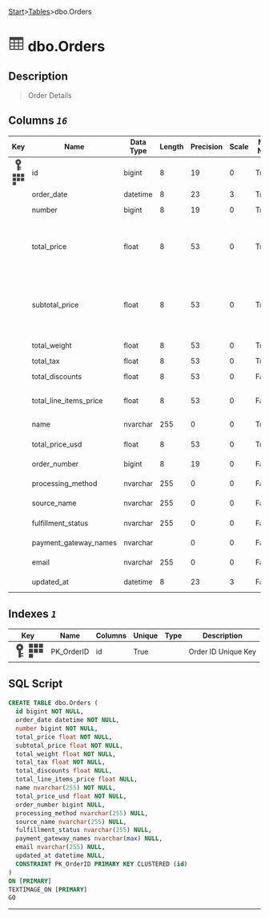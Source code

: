 [Start](../start.md)>[Tables](./Tables.md)>dbo.Orders

# ![logo](../Images/table.svg) dbo.Orders

## <a name="#Description"></a>Description
> Order Details
## <a name="#Columns"></a>Columns _`16`_
|Key|Name|Data Type|Length|Precision|Scale|Not Null|Description
|---|---|---|---|---|---|---|---
|[![Primary Key PK_OrderID](../Images/primarykey.svg)](#Indexes)[![Cluster Key PK_OrderID](../Images/Cluster.svg)](#Indexes)|id|bigint|8|19|0|True||||False|False|Order ID|
| |order_date|datetime|8|23|3|True|Order Date|
| |number|bigint|8|19|0|True|Order Number|
| |total_price|float|8|53|0|True|Order Total Price - including shipping, taxes & discounts|
| |subtotal_price|float|8|53|0|True|Order Subtotal - including discounts, not shipping or taxes|
| |total_weight|float|8|53|0|True|Order Weight|
| |total_tax|float|8|53|0|True|Total Tax|
| |total_discounts|float|8|53|0|False|Total Order Discounts|
| |total_line_items_price|float|8|53|0|False|Total Line Item Price per Order|
| |name|nvarchar|255|0|0|True|Order Name|
| |total_price_usd|float|8|53|0|True|Order total price|
| |order_number|bigint|8|19|0|False|Order Number|
| |processing_method|nvarchar|255|0|0|False|Payment Method|
| |source_name|nvarchar|255|0|0|False|Source of Order|
| |fulfillment_status|nvarchar|255|0|0|False|Fulfillment Status|
| |payment_gateway_names|nvarchar||0|0|False|Payment Gateway|
| |email|nvarchar|255|0|0|False| Customer Email|
| |updated_at|datetime|8|23|3|False|Last order update|

## <a name="#Indexes"></a>Indexes _`1`_
|Key|Name|Columns|Unique|Type|Description
|---|---|---|---|---|---
|[![Primary Key PK_OrderID](../Images/primarykey.svg)](#Indexes)[![Cluster Key PK_OrderID](../Images/Cluster.svg)](#Indexes)|PK_OrderID|id|True||Order ID Unique Key|

## <a name="#SqlScript"></a>SQL Script
```SQL
CREATE TABLE dbo.Orders (
  id bigint NOT NULL,
  order_date datetime NOT NULL,
  number bigint NOT NULL,
  total_price float NOT NULL,
  subtotal_price float NOT NULL,
  total_weight float NOT NULL,
  total_tax float NOT NULL,
  total_discounts float NULL,
  total_line_items_price float NULL,
  name nvarchar(255) NOT NULL,
  total_price_usd float NOT NULL,
  order_number bigint NULL,
  processing_method nvarchar(255) NULL,
  source_name nvarchar(255) NULL,
  fulfillment_status nvarchar(255) NULL,
  payment_gateway_names nvarchar(max) NULL,
  email nvarchar(255) NULL,
  updated_at datetime NULL,
  CONSTRAINT PK_OrderID PRIMARY KEY CLUSTERED (id)
)
ON [PRIMARY]
TEXTIMAGE_ON [PRIMARY]
GO
```

___
